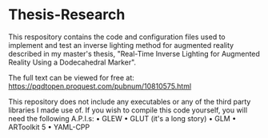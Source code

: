 # Thesis-Research
This respository contains the code and configuration files used to implement and test an inverse lighting method for augmented reality described in my master's thesis, "Real-Time Inverse Lighting for Augmented Reality Using a Dodecahedral Marker".

The full text can be viewed for free at:  https://pqdtopen.proquest.com/pubnum/10810575.html

This repository does not include any executables or any of the third party libraries I made use of.  If you wish to compile this code yourself, you will need the following A.P.I.s:
 • GLEW
 • GLUT (it's a long story)
 • GLM
 • ARToolkit 5
 • YAML-CPP
